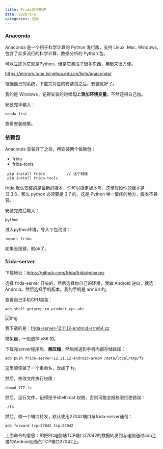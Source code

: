 ```yaml
---
title: Frida环境搭建
date: 2020-9-9
categories: 逆向
---
```


### Anaconda

Anaconda 是一个用于科学计算的 Python 发行版，支持 Linux, Mac, Windows, 包含了众多流行的科学计算、数据分析的 Python 包。

可以立即为它就是Python，但是它集成了很多东西，用起来很方便。

https://mirrors.tuna.tsinghua.edu.cn/help/anaconda/

根据自己的系统，下载完对应的安装包之后，安装就好了。

我的是 Windows，记得安装的时候**勾上添加环境变量**，不然还得自己加。

安装完毕输入：

```
conda list
```

查看安装结果。



### 依赖包

Anaconda 安装好了之后，再安装两个依赖包：

- frida
- frida-tools

```
 pip install frida 			// 这个贼慢
 pip install frida-tools
```

frida 默认安装的是最新的版本，你可以指定版本号。这里假设你的版本是 12.3.6，那么 python 必须要是 3.7 的。这是 Python 唯一蛋疼的地方，版本不兼容。

安装完成后输入：

```
python
```

进入python环境，导入个包试试：

```
import frida
```

如果没报错，就ok了。



### frida-server

下载地址：https://github.com/frida/frida/releases

选择 frida-server 开头的，然后选择你自己的环境，我做 Android 逆向，就选 Android。然后选择手机版本，我的手机是 arm64 的。

查看自己手机CPU类型：

```
adb shell getprop ro.product.cpu.abi
```

![img](https://img-blog.csdnimg.cn/20190424154339833.png?x-oss-process=image/watermark,type_ZmFuZ3poZW5naGVpdGk,shadow_10,text_aHR0cHM6Ly9ibG9nLmNzZG4ubmV0L3FxXzM2MzE3NDQx,size_16,color_FFFFFF,t_70)

我下载的是：[frida-server-12.11.12-android-arm64.xz](https://github.com/frida/frida/releases/download/12.11.12/frida-server-12.11.12-android-arm64.xz)

模拟器，一般选择 x86 的。

下载完server程序后，**解压缩**，然后推送到手机内部存储路径：

```
adb push frida-server-12.11.12-android-arm64 /data/local/tmp/fs
```

这里顺便做了一个重命名，改成了 fs。

然后，修改文件执行权限：

```
chmod 777 fs
```

然后，运行文件，记得授予shell root 权限，否则可能会报权限拒绝错误：

```
./fs
```

然后，做一个端口转发，默认使用27042端口与frida-server通信：

```
adb forward tcp:27042 tcp:27042
```

上面命令的意思：即把PC电脑端TCP端口27042的数据转发到与电脑通过adb连接的Android设备的TCP端口27042上。

